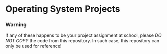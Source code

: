 # Operating System Projects

### Warning
If any of these happens to be your project assignment at school, please *DO NOT COPY*  the code from this repository. In such case, this repository can only be used for reference!
